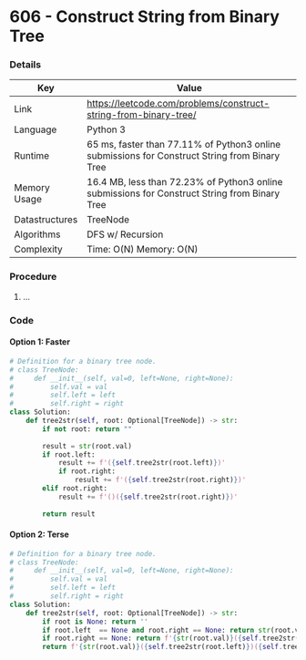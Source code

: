 # 606 - Construct String from Binary Tree

### Details

| Key | Value |
| --- | ----- |
| Link | https://leetcode.com/problems/construct-string-from-binary-tree/
| Language | Python 3
| Runtime | 65 ms, faster than 77.11% of Python3 online submissions for Construct String from Binary Tree
| Memory Usage | 16.4 MB, less than 72.23% of Python3 online submissions for Construct String from Binary Tree
| Datastructures | TreeNode
| Algorithms | DFS w/ Recursion
| Complexity | Time: O(N) Memory: O(N)

### Procedure

1. ...

### Code

#### Option 1: Faster

```python
# Definition for a binary tree node.
# class TreeNode:
#     def __init__(self, val=0, left=None, right=None):
#         self.val = val
#         self.left = left
#         self.right = right
class Solution:
    def tree2str(self, root: Optional[TreeNode]) -> str:
        if not root: return ""
        
        result = str(root.val)
        if root.left:
            result += f'({self.tree2str(root.left)})'
            if root.right:
                result += f'({self.tree2str(root.right)})'
        elif root.right:
            result += f'()({self.tree2str(root.right)})'
        
        return result
```

#### Option 2: Terse

```python
# Definition for a binary tree node.
# class TreeNode:
#     def __init__(self, val=0, left=None, right=None):
#         self.val = val
#         self.left = left
#         self.right = right
class Solution:
    def tree2str(self, root: Optional[TreeNode]) -> str:
        if root is None: return ''
        if root.left  == None and root.right == None: return str(root.val)        
        if root.right == None: return f'{str(root.val)}({self.tree2str(root.left)})'
        return f'{str(root.val)}({self.tree2str(root.left)})({self.tree2str(root.right)})'
```
